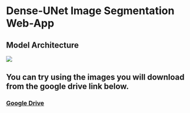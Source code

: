 # Dense-UNet Image Segmentation Web-App
## Model Architecture
![](https://www.researchgate.net/profile/Debleena-Sengupta/publication/336890217/figure/fig9/AS:819549146476554@1572407151952/Dilated-Dense-UNet-model-In-this-design-dilation-is-added-to-the-bottom-of-the.ppm)

## You can try using the images you will download from the google drive link below.
### [Google Drive](https://drive.google.com/drive/folders/1g-xZoTLtnn60LzzLrLA5zKvwq-xTHEGl?usp=sharing) 


